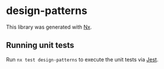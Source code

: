 # design-patterns

This library was generated with [Nx](https://nx.dev).

## Running unit tests

Run `nx test design-patterns` to execute the unit tests via [Jest](https://jestjs.io).
